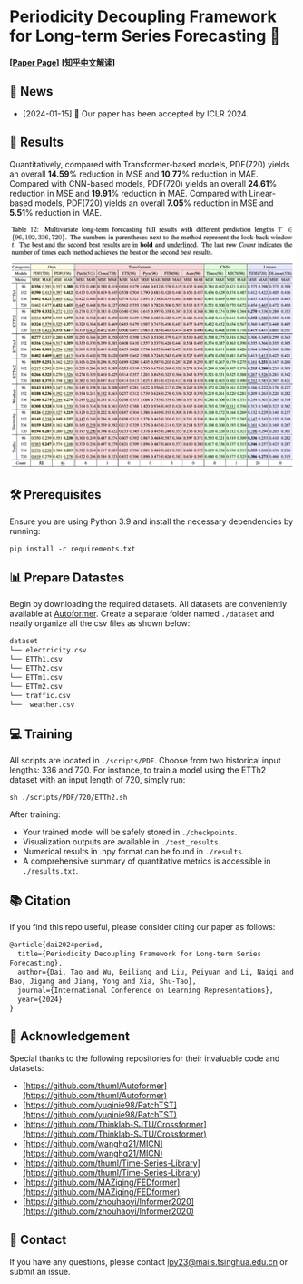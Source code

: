 # Periodicity Decoupling Framework for Long-term Series Forecasting 🚀

<div align="left">
  
**[<a href="https://openreview.net/pdf?id=dp27P5HBBt">Paper Page</a>]**
**[<a href="https://zhuanlan.zhihu.com/p/699708089">知乎中文解读</a>]**

</div>


## 📰 News

- [2024-01-15] 🎉 Our paper has been accepted by ICLR 2024.

## 🌟 Results

Quantitatively, compared with Transformer-based models, PDF(720) yields an overall **14.59**% reduction in MSE and **10.77**% reduction in MAE. Compared with CNN-based models, PDF(720) yields an overall **24.61**% reduction in MSE and **19.91**% reduction in MAE. Compared with Linear-based models, PDF(720) yields an overall **7.05**% reduction in MSE and **5.51**% reduction in MAE.

![](./assest/result.png)

## 🛠 Prerequisites

Ensure you are using Python 3.9 and install the necessary dependencies by running:

```
pip install -r requirements.txt
```

## 📊 Prepare Datastes

Begin by downloading the required datasets. All datasets are conveniently available at [Autoformer](https://drive.google.com/drive/folders/1ZOYpTUa82_jCcxIdTmyr0LXQfvaM9vIy). Create a separate folder named `./dataset` and neatly organize all the csv files as shown below:
```
dataset
└── electricity.csv
└── ETTh1.csv
└── ETTh2.csv
└── ETTm1.csv
└── ETTm2.csv
└── traffic.csv
└──  weather.csv
```

## 💻 Training

All scripts are located in `./scripts/PDF`. Choose from two historical input lengths: 336 and 720. For instance, to train a model using the ETTh2 dataset with an input length of 720, simply run:

```shell
sh ./scripts/PDF/720/ETTh2.sh
```

After training:

- Your trained model will be safely stored in `./checkpoints`.
- Visualization outputs are available in `./test_results`.
- Numerical results in .npy format can be found in `./results`.
- A comprehensive summary of quantitative metrics is accessible in `./results.txt`.

## 📚 Citation
If you find this repo useful, please consider citing our paper as follows:
```
@article{dai2024period,
  title={Periodicity Decoupling Framework for Long-term Series Forecasting},
  author={Dai, Tao and Wu, Beiliang and Liu, Peiyuan and Li, Naiqi and Bao, Jigang and Jiang, Yong and Xia, Shu-Tao},
  journal={International Conference on Learning Representations},
  year={2024}
}
```

## 🙏 Acknowledgement
Special thanks to the following repositories for their invaluable code and datasets:

- [https://github.com/thuml/Autoformer](https://github.com/thuml/Autoformer)
- [https://github.com/yuqinie98/PatchTST](https://github.com/yuqinie98/PatchTST)
- [https://github.com/Thinklab-SJTU/Crossformer](https://github.com/Thinklab-SJTU/Crossformer)
- [https://github.com/wanghq21/MICN](https://github.com/wanghq21/MICN)
- [https://github.com/thuml/Time-Series-Library](https://github.com/thuml/Time-Series-Library)
- [https://github.com/MAZiqing/FEDformer](https://github.com/MAZiqing/FEDformer)
- [https://github.com/zhouhaoyi/Informer2020](https://github.com/zhouhaoyi/Informer2020)

## 📩 Contact
If you have any questions, please contact [lpy23@mails.tsinghua.edu.cn](lpy23@mails.tsinghua.edu.cn) or submit an issue.
